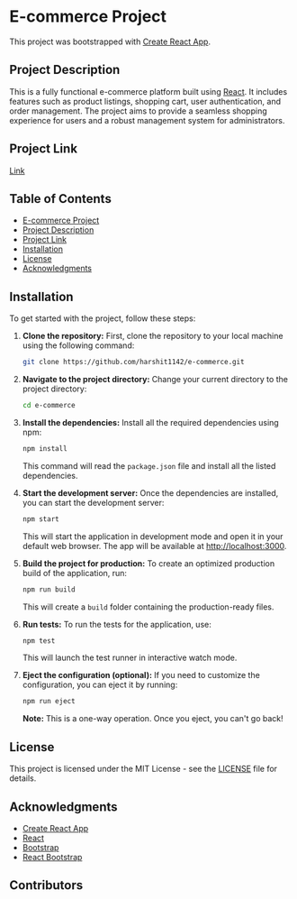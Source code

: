 # E-commerce Project

This project was bootstrapped with [Create React App](https://create-react-app.dev/).

## Project Description
This is a fully functional e-commerce platform built using [React](https://reactjs.org/). It includes features such as product listings, shopping cart, user authentication, and order management. The project aims to provide a seamless shopping experience for users and a robust management system for administrators.

## Project Link
[Link](https://e-commerce-phi-plum-22.vercel.app/)

## Table of Contents

- [E-commerce Project](#e-commerce-project)
- [Project Description](#project-description)
- [Project Link](#project-link)
- [Installation](#installation)
- [License](#license)
- [Acknowledgments](#acknowledgments)

## Installation

To get started with the project, follow these steps:

1. **Clone the repository:**
   First, clone the repository to your local machine using the following command:
   ```bash
   git clone https://github.com/harshit1142/e-commerce.git
   ```

2. **Navigate to the project directory:**
   Change your current directory to the project directory:
   ```bash
   cd e-commerce
   ```

3. **Install the dependencies:**
   Install all the required dependencies using npm:
   ```bash
   npm install
   ```
   This command will read the `package.json` file and install all the listed dependencies.

4. **Start the development server:**
   Once the dependencies are installed, you can start the development server:
   ```bash
   npm start
   ```
   This will start the application in development mode and open it in your default web browser. The app will be available at [http://localhost:3000](http://localhost:3000).

5. **Build the project for production:**
   To create an optimized production build of the application, run:
   ```bash
   npm run build
   ```
   This will create a `build` folder containing the production-ready files.

6. **Run tests:**
   To run the tests for the application, use:
   ```bash
   npm test
   ```
   This will launch the test runner in interactive watch mode.

7. **Eject the configuration (optional):**
   If you need to customize the configuration, you can eject it by running:
   ```bash
   npm run eject
   ```
   **Note:** This is a one-way operation. Once you eject, you can't go back!

## License

This project is licensed under the MIT License - see the [LICENSE](LICENSE) file for details.

## Acknowledgments

- [Create React App](https://create-react-app.dev/)
- [React](https://reactjs.org/)
- [Bootstrap](https://getbootstrap.com/)
- [React Bootstrap](https://react-bootstrap.github.io/)

## Contributors

<!-- ALL-CONTRIBUTORS-LIST:START - Do not remove or modify this section -->
<!-- prettier-ignore-start -->
<!-- markdownlint-disable -->

<!-- markdownlint-restore -->
<!-- prettier-ignore-end -->

<!-- ALL-CONTRIBUTORS-LIST:END -->
